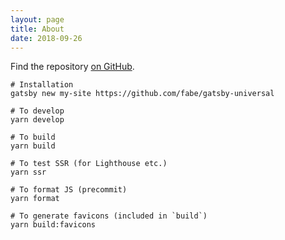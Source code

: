 ```yaml
---
layout: page
title: About
date: 2018-09-26
---
```


Find the repository [on GitHub](https://github.com/fabe/gatsby-universal).

```
# Installation
gatsby new my-site https://github.com/fabe/gatsby-universal

# To develop
yarn develop

# To build
yarn build

# To test SSR (for Lighthouse etc.)
yarn ssr

# To format JS (precommit)
yarn format

# To generate favicons (included in `build`)
yarn build:favicons
```
